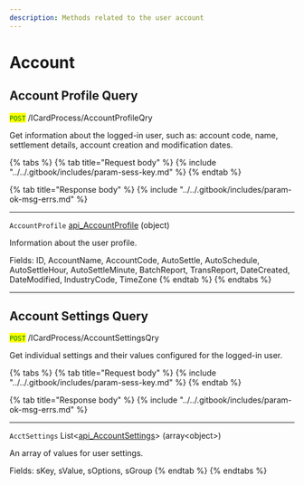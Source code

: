 ```yaml
---
description: Methods related to the user account
---
```


# Account

## Account Profile Query

<mark style="color:green;">`POST`</mark> /ICardProcess/AccountProfileQry

Get information about the logged-in user, such as: account code, name, settlement details, account creation and modification dates.

{% tabs %}
{% tab title="Request body" %}
{% include "../../.gitbook/includes/param-sess-key.md" %}
{% endtab %}

{% tab title="Response body" %}
{% include "../../.gitbook/includes/param-ok-msg-errs.md" %}

***

`AccountProfile` [api\_AccountProfile](soap-object-dictionary.md#api_accountprofile) (object)

Information about the user profile.

Fields: ID, AccountName, AccountCode, AutoSettle, AutoSchedule, AutoSettleHour, AutoSettleMinute, BatchReport, TransReport, DateCreated, DateModified, IndustryCode, TimeZone
{% endtab %}
{% endtabs %}

***

## Account Settings Query

<mark style="color:green;">`POST`</mark> /ICardProcess/AccountSettingsQry

Get individual settings and their values configured for the logged-in user.

{% tabs %}
{% tab title="Request body" %}
{% include "../../.gitbook/includes/param-sess-key.md" %}
{% endtab %}

{% tab title="Response body" %}
{% include "../../.gitbook/includes/param-ok-msg-errs.md" %}

***

`AcctSettings` List<[api\_AccountSettings](soap-object-dictionary.md#api_accountsettings)> (array\<object>)

An array of values for user settings.

Fields: sKey, sValue, sOptions, sGroup
{% endtab %}
{% endtabs %}
